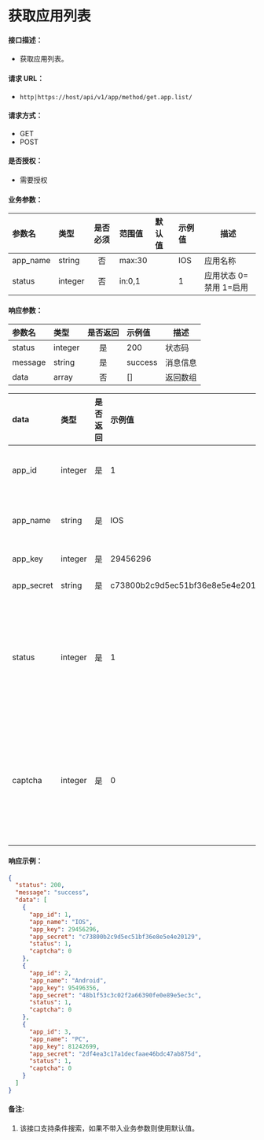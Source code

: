 # 获取应用列表

#### 接口描述：
- 获取应用列表。

#### 请求 URL：
- `http|https://host/api/v1/app/method/get.app.list/`

#### 请求方式：
- GET
- POST

#### 是否授权：
- 需要授权

#### 业务参数：
|参数名|类型|是否必须|范围值|默认值|示例值|描述|
|:----|:---|:---:|:-----|:-----|:-----|-----|
|app_name |string |否 |max:30 | |IOS |应用名称 |
|status |integer |否 |in:0,1 | |1 |应用状态 0=禁用 1=启用 |

#### 响应参数：
|参数名|类型|是否返回|示例值|描述|
|:-----|:-----|:---:|:-----|-----|
|status |integer |是 |200 |状态码 |
|message |string |是 |success |消息信息 |
|data |array |否 |[] |返回数组 |

|data|类型|是否返回|示例值|描述|
|:-----|:-----|:---:|:-----|-----|
|app_id |integer |是 |1 |应用编号 |
|app_name |string |是 |IOS |应用名称 |
|app_key |integer |是 |29456296 |钥匙 |
|app_secret |string |是 |c73800b2c9d5ec51bf36e8e5e4e20129 |密钥 |
|status |integer |是 |1 |应用状态 0=禁用 1=启用 |
|captcha |integer |是 |0 |启用验证码 0=禁用 1=启用 |

#### 响应示例：
```json
{
  "status": 200,
  "message": "success",
  "data": [
    {
      "app_id": 1,
      "app_name": "IOS",
      "app_key": 29456296,
      "app_secret": "c73800b2c9d5ec51bf36e8e5e4e20129",
      "status": 1,
      "captcha": 0
    },
    {
      "app_id": 2,
      "app_name": "Android",
      "app_key": 95496356,
      "app_secret": "48b1f53c3c02f2a66390fe0e89e5ec3c",
      "status": 1,
      "captcha": 0
    },
    {
      "app_id": 3,
      "app_name": "PC",
      "app_key": 81242699,
      "app_secret": "2df4ea3c17a1decfaae46bdc47ab875d",
      "status": 1,
      "captcha": 0
    }
  ]
}
```

#### 备注:
1. 该接口支持条件搜索，如果不带入业务参数则使用默认值。